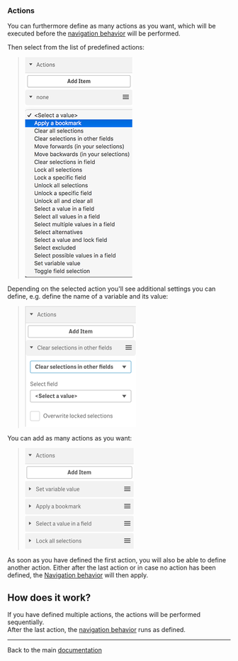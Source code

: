 
### Actions
You can furthermore define as many actions as you want, which will be executed before the [navigation behavior](config-navigation-behavior.md) will be performed.

Then select from the list of predefined actions:

> ![](images/sense_navigation_actions.png)

Depending on the selected action you'll see additional settings you can define, e.g. define the name of a variable and its value:

> ![](images/sense_navigation_actions_settings.png)

You can add as many actions as you want:

> ![](images/unlimited-actions.png)

As soon as you have defined the first action, you will also be able to define another action.
Either after the last action or in case no action has been defined, the [Navigation behavior](./config-navigation-behavior.md) will then apply.

## How does it work?

If you have defined multiple actions, the actions will be performed sequentially.  
After the last action, the [navigation behavior](./config-navigation-behavior.md) runs as defined.

---

Back to the main [documentation](./../README.md)